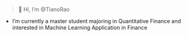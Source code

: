 > 🤗 Hi, I’m @TianoRao
- I’m currently a master student majoring in Quantitative Finance and interested in Machine Learning Application in Finance

